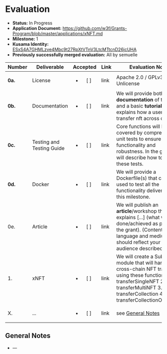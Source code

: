 # Evaluation

- **Status:** In Progress
- **Application Document:** https://github.com/w3f/Grants-Program/blob/master/applications/xNFT.md
- **Milestone:** 1
- **Kusama Identity:** [ESxS4A7GHMLzve4Mbc9t27RpXtVTnV3LtcMTtcnD26jcUHA](https://polkascan.io/pre/kusama/account/ESxS4A7GHMLzve4Mbc9t27RpXtVTnV3LtcMTtcnD26jcUHA)
- **Previously successfully merged evaluation:** All by semuelle

| Number | Deliverable | Accepted | Link | Evaluation Notes |
| ------ | ----------- | :------: | ---- |----------------- |
| **0a.** | License | <ul><li>[ ] </li></ul> | link | Apache 2.0 / GPLv3 / MIT / Unlicense |
| **0b.** | Documentation | <ul><li>[ ] </li></ul> | link | We will provide both **inline documentation** of the code and a basic **tutorial** that explains how a user can transfer nft across chains |
| **0c.** | Testing and Testing Guide | <ul><li>[ ] </li></ul> | link | Core functions will be fully covered by comprehensive unit tests to ensure functionality and robustness. In the guide, we will describe how to run these tests. |
| **0d.** | Docker | <ul><li>[ ] </li></ul> | link | We will provide a Dockerfile(s) that can be used to test all the functionality delivered with this milestone. |
| 0e. | Article | <ul><li>[ ] </li></ul> | link | We will publish an **article**/workshop that explains [...] (what was done/achieved as part of the grant). (Content, language and medium should reflect your target audience described above.) |
| 1. | xNFT | <ul><li>[ ] </li></ul> | link | We will create a Substrate module that will handle cross-chain NFT transfers using these functions: 1. transferSingleNFT 2. transferMultiNFT 3. transferCollection 4. transferCollectionOwnership   |
| X. | ... | <ul><li>[ ] </li></ul> | link | see [General Notes](#general-notes) |


## General Notes

- —
